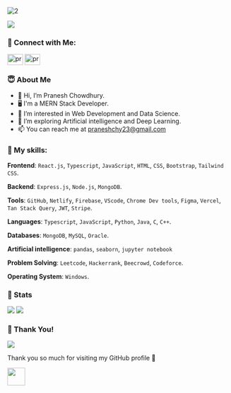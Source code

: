 
![2](https://github.com/user-attachments/assets/b1b70ed2-24c2-4480-852b-cf7939ff5bea)

<img src="https://readme-typing-svg.herokuapp.com?font=Roboto&size=26&duration=2300&color=00cbf3&center=false&vCenter=true&multiline=true&width=300&height=60&lines=Hi+💭">


### 📌 Connect with Me:
<div align="left">
 	<a href="https://linkedin.com/in/praneshchowdhury/" target="blank"><img align="center" src="https://raw.githubusercontent.com/rahuldkjain/github-profile-readme-generator/master/src/images/icons/Social/linked-in-alt.svg" alt="pranesh linkedin" height="25" width="35" /></a>
	<a href="https://www.facebook.com/praneshchow/" target="blank"><img align="center" src="https://raw.githubusercontent.com/rahuldkjain/github-profile-readme-generator/master/src/images/icons/Social/facebook.svg" alt="pranesh facebook" height="25" width="35" /></a>
</div>

### 😇 About Me 
- 👋 Hi, I’m Pranesh Chowdhury. 
- 🖥️ I'm a MERN Stack Developer. 
- 👀 I’m interested in Web Development and Data Science.  
- 🌱 I’m exploring Artificial intelligence and Deep Learning.  
- 📫 You can reach me at praneshchy23@gmail.com  

### 🥇 My skills:

 **Frontend**: `React.js`, `Typescript`, `JavaScript`, `HTML`, `CSS`, `Bootstrap`, `Tailwind CSS`.

 **Backend**: `Express.js`, `Node.js`, `MongoDB`. 

 **Tools**: `GitHub`, `Netlify`, `Firebase`, `VScode`, `Chrome Dev tools`, `Figma`, `Vercel`, `Tan Stack Query`, `JWT`, `Stripe`. 

 **Languages**: `Typescript`, `JavaScript`, `Python`, `Java`, `C`, `C++`.

 **Databases**: `MongoDB`, `MySQL`, `Oracle`.

 **Artificial intelligence**: `pandas`, `seaborn`, `jupyter notebook`

 **Problem Solving**: `Leetcode`, `Hackerrank`, `Beecrowd`, `Codeforce`.

 **Operating System**: `Windows`.


### :pencil: Stats

<div>
	<img src="https://gh-readme.vercel.app/api?username=praneshchow&show_icons=true&include_all_commits=true&count_private=true&count_private=true&hide_border=true&title_color=00cbf3&text_color=00cbf3&icon_color=00cbf3&bg_color=040506&hide_rank=true&line_height=28" />
	<img src="https://gh-readme.vercel.app/api/top-langs/?username=praneshchow&layout=compact&langs_count=10&hide_border=true&title_color=00cbf3&text_color=00cbf3&icon_color=00cbf3&bg_color=040506&card_width=220" />
</div>


### :hugs: Thank You!   

![](https://komarev.com/ghpvc/?username=Praneshchow&color=blueviolet&style=for-the-badge)

Thank you so much for visiting my GitHub profile 💛

<img src="https://raw.githubusercontent.com/innng/innng/master/assets/kyubey.gif" height="40" />
